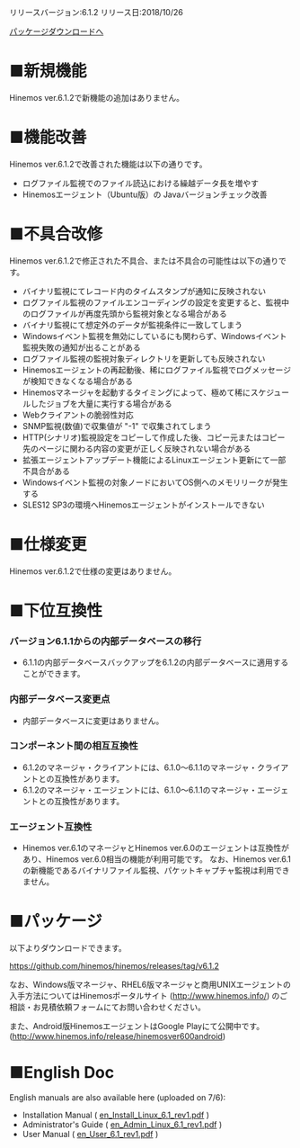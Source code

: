 リリースバージョン:6.1.2
リリース日:2018/10/26

[パッケージダウンロードへ](#packages)

# ■新規機能

Hinemos ver.6.1.2で新機能の追加はありません。

# ■機能改善

Hinemos ver.6.1.2で改善された機能は以下の通りです。

- ログファイル監視でのファイル読込における繰越データ長を増やす
- Hinemosエージェント（Ubuntu版）の Javaバージョンチェック改善

# ■不具合改修

Hinemos ver.6.1.2で修正された不具合、または不具合の可能性は以下の通りです。

- バイナリ監視にてレコード内のタイムスタンプが通知に反映されない
- ログファイル監視のファイルエンコーディングの設定を変更すると、監視中のログファイルが再度先頭から監視対象となる場合がある
- バイナリ監視にて想定外のデータが監視条件に一致してしまう
- Windowsイベント監視を無効にしているにも関わらず、Windowsイベント監視失敗の通知が出ることがある
- ログファイル監視の監視対象ディレクトリを更新しても反映されない
- Hinemosエージェントの再起動後、稀にログファイル監視でログメッセージが検知できなくなる場合がある
- Hinemosマネージャを起動するタイミングによって、極めて稀にスケジュールしたジョブを大量に実行する場合がある
- Webクライアントの脆弱性対応
- SNMP監視(数値)で収集値が "-1" で収集されてしまう
- HTTP(シナリオ)監視設定をコピーして作成した後、コピー元またはコピー先のページに関わる内容の変更が正しく反映されない場合がある
- 拡張エージェントアップデート機能によるLinuxエージェント更新にて一部不具合がある
- Windowsイベント監視の対象ノードにおいてOS側へのメモリリークが発生する
- SLES12 SP3の環境へHinemosエージェントがインストールできない

# ■仕様変更

Hinemos ver.6.1.2で仕様の変更はありません。

# ■下位互換性

### バージョン6.1.1からの内部データベースの移行

- 6.1.1の内部データベースバックアップを6.1.2の内部データベースに適用することができます。

### 内部データベース変更点

- 内部データベースに変更はありません。

### コンポーネント間の相互互換性

- 6.1.2のマネージャ・クライアントには、6.1.0～6.1.1のマネージャ・クライアントとの互換性があります。
- 6.1.2のマネージャ・エージェントには、6.1.0～6.1.1のマネージャ・エージェントとの互換性があります。

### エージェント互換性

- Hinemos ver.6.1のマネージャとHinemos ver.6.0のエージェントは互換性があり、Hinemos ver.6.0相当の機能が利用可能です。
なお、Hinemos ver.6.1の新機能であるバイナリファイル監視、パケットキャプチャ監視は利用できません。

# ■パッケージ <a name="packages"/>

以下よりダウンロードできます。

https://github.com/hinemos/hinemos/releases/tag/v6.1.2

なお、Windows版マネージャ、RHEL6版マネージャと商用UNIXエージェントの入手方法についてはHinemosポータルサイト (http://www.hinemos.info/) のご相談・お見積依頼フォームにてお問い合わせください。

また、Android版HinemosエージェントはGoogle Playにて公開中です。
(http://www.hinemos.info/release/hinemosver600android)

# ■English Doc <a name="eng"/>

English manuals are also available here (uploaded on 7/6):

- Installation Manual ( [en_Install_Linux_6.1_rev1.pdf](https://github.com/hinemos/hinemos/releases/download/v6.1.1/en_Install_Linux_6.1_rev1.pdf) )
- Administrator's Guide ( [en_Admin_Linux_6.1_rev1.pdf](https://github.com/hinemos/hinemos/releases/download/v6.1.1/en_Admin_Linux_6.1_rev1.pdf) )
- User Manual ( [en_User_6.1_rev1.pdf](https://github.com/hinemos/hinemos/releases/download/v6.1.1/en_User_6.1_rev1.pdf) )
